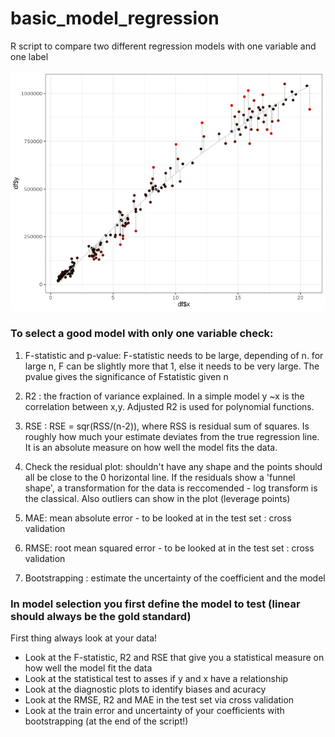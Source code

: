 # basic_model_regression
R script to compare two different regression models with one variable and one label

![Image description](regression.png)

### To select a good model with only one variable check:

1. F-statistic and p-value: F-statistic needs to be large, depending of n. for large n, F can be slightly more that 1, else it needs to be very large. The pvalue gives the significance of Fstatistic given n

2. R2 : the fraction of variance explained. In a simple model y ~x is the correlation between x,y. Adjusted R2 is used for polynomial functions.

3. RSE : RSE = sqr(RSS/(n-2)), where RSS is residual sum of squares. Is roughly how much your estimate deviates from the true regression line.
       It is an absolute measure on how well the model fits the data.

4. Check the residual plot: shouldn't have any shape and the points should all be close to the 0 horizontal line. If the residuals show a 'funnel shape',
       a transformation for the data is reccomended - log transform is the classical. Also outliers can show in the plot (leverage points)

5. MAE: mean absolute error - to be looked at in the test set : cross validation

6. RMSE: root mean squared error - to be looked at in the test set : cross validation

7. Bootstrapping : estimate the uncertainty of the coefficient and the model


### In model selection you first define the model to test (linear should always be the gold standard)

First thing always look at your data!
- Look at the F-statistic, R2 and RSE that give you a statistical measure on how well the model fit the data
- Look at the statistical test to asses if y and x have a relationship  
- Look at the diagnostic plots to identify biases and acuracy
- Look at the RMSE, R2 and MAE in the test set via cross validation
- Look at the train error and uncertainty of your coefficients with bootstrapping (at the end of the script!)


